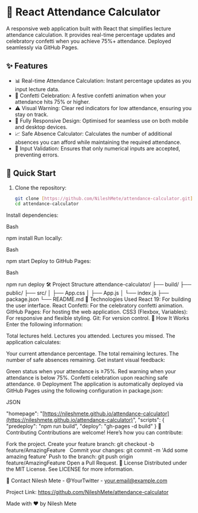 # 🎯 React Attendance Calculator

A responsive web application built with React that simplifies lecture attendance calculation. It provides real-time percentage updates and celebratory confetti when you achieve 75%+ attendance. Deployed seamlessly via GitHub Pages.

## ✨ Features

- 📊 Real-time Attendance Calculation: Instant percentage updates as you input lecture data.
- 🎉 Confetti Celebration: A festive confetti animation when your attendance hits 75% or higher.
- ⚠️ Visual Warning: Clear red indicators for low attendance, ensuring you stay on track.
- 📱 Fully Responsive Design: Optimised for seamless use on both mobile and desktop devices.
- 📈 Safe Absence Calculator: Calculates the number of additional absences you can afford while maintaining the required attendance.
- 🔢 Input Validation: Ensures that only numerical inputs are accepted, preventing errors.

## 🚀 Quick Start

1. Clone the repository:

   ```bash
   git clone [https://github.com/NileshMete/attendance-calculator.git](https://github.com/NileshMete/attendance-calculator.git)
   cd attendance-calculator
Install dependencies:

Bash

npm install
Run locally:

Bash

npm start
Deploy to GitHub Pages:

Bash

npm run deploy
🛠️ Project Structure
attendance-calculator/
├── build/
├── public/
├── src/
│   ├── App.css
│   ├── App.js
│   └── index.js
├── package.json
└── README.md
🔧 Technologies Used
React 19: For building the user interface.
React Confetti: For the celebratory confetti animation.
GitHub Pages: For hosting the web application.
CSS3 (Flexbox, Variables): For responsive and flexible styling.
Git: For version control.
📝 How It Works
Enter the following information:

Total lectures held.
Lectures you attended.
Lectures you missed.
The application calculates:

Your current attendance percentage.
The total remaining lectures.
The number of safe absences remaining.
Get instant visual feedback:

Green status when your attendance is ≥75%.
Red warning when your attendance is below 75%.
Confetti celebration upon reaching safe attendance.
🌐 Deployment
The application is automatically deployed via GitHub Pages using the following configuration in package.json:

JSON

"homepage": "[https://nileshmete.github.io/attendance-calculator](https://nileshmete.github.io/attendance-calculator)",
"scripts": {
  "predeploy": "npm run build",
  "deploy": "gh-pages -d build"
}
🤝 Contributing
Contributions are welcome! Here’s how you can contribute:

Fork the project.
Create your feature branch: git checkout -b feature/AmazingFeature   
Commit your changes: git commit -m 'Add some amazing feature'
Push to the branch: git push origin feature/AmazingFeature
Open a Pull Request.
📜 License
Distributed under the MIT License. See LICENSE for more information.   

📧 Contact
Nilesh Mete - @YourTwitter - your.email@example.com

Project Link: https://github.com/NileshMete/attendance-calculator

Made with ❤️ by Nilesh Mete
